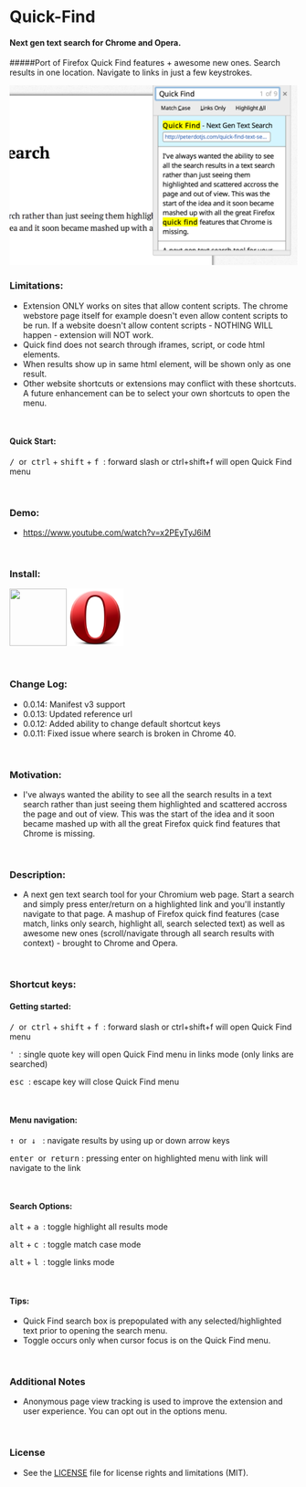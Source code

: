 Quick-Find
===========

#### **Next gen text search for Chrome and Opera.**
#####Port of Firefox Quick Find features + awesome new ones. Search results in one location. Navigate to links in just a few keystrokes.

![Quick Find Screenshot](https://raw.githubusercontent.com/peterdotjs/resources/master/quick-find/ss1.png)

### Limitations:
- Extension ONLY works on sites that allow content scripts. The chrome webstore page itself for example doesn't even allow content scripts to be run. If a website doesn't allow content scripts - NOTHING WILL happen - extension will NOT work.
- Quick find does not search through iframes, script, or code html elements.
- When results show up in same html element, will be shown only as one result.
- Other website shortcuts or extensions may conflict with these shortcuts. A future enhancement can be to select your own shortcuts to open the menu.

<br>

#### Quick Start:

<kbd class="light">/</kbd>&nbsp; or  &nbsp;<kbd class="light">ctrl</kbd> + <kbd class="light">shift</kbd> + <kbd class="light">f</kbd>&nbsp;&nbsp;: forward slash or ctrl+shift+f will open Quick Find menu

<br>

### Demo:
- https://www.youtube.com/watch?v=x2PEyTyJ6iM

<br>

### Install:
<a href="https://chromewebstore.google.com/detail/quick-find-for-google-chr/dejblhmebonldngnmeidliaifgiagcjj"><img src="https://raw.githubusercontent.com/peterdotjs/resources/master/Franksouza183-Fs-Apps-google-chrome.ico" height="100" width="100"></a><a href="https://addons.opera.com/en/extensions/details/quick-find-for-operatm/"><img src="https://raw.githubusercontent.com/peterdotjs/resources/master/opera-browser.png" height="100" width="100"></a>

<br>

### Change Log:
- 0.0.14: Manifest v3 support
- 0.0.13: Updated reference url
- 0.0.12: Added ability to change default shortcut keys
- 0.0.11: Fixed issue where search is broken in Chrome 40.

<br>

### Motivation:
- I've always wanted the ability to see all the search results in a text search rather than just seeing them highlighted and scattered accross the page and out of view. This was the start of the idea and it soon became mashed up with all the great Firefox quick find features that Chrome is missing.

<br>

### Description:
- A next gen text search tool for your Chromium web page. Start a search and simply press enter/return on a highlighted link and you'll instantly navigate to that page. A mashup of Firefox quick find features (case match, links only search, highlight all, search selected text) as well as awesome new ones (scroll/navigate through all search results with context) - brought to Chrome and Opera. 

<br>

### Shortcut keys:

#### Getting started:

<kbd class="light">/</kbd>&nbsp; or  &nbsp;<kbd class="light">ctrl</kbd> + <kbd class="light">shift</kbd> + <kbd class="light">f</kbd>&nbsp;&nbsp;: forward slash or ctrl+shift+f will open Quick Find menu

<kbd class="light">'</kbd>&nbsp;&nbsp;: single quote key will open Quick Find menu in links mode (only links are searched)

<kbd class="light">esc</kbd>&nbsp;&nbsp;: escape key will close Quick Find menu

<br>

#### Menu navigation:

<kbd class="light">&#8593;</kbd>&nbsp; or &nbsp;<kbd class="light">&#8595;</kbd>
&nbsp;&nbsp;: navigate results by using up or down arrow keys

<kbd class="light">enter</kbd>&nbsp; or &nbsp;<kbd class="light">return</kbd> : pressing enter on highlighted menu with link will navigate to the link

<br>

#### Search Options:

<kbd class="light">alt</kbd> + <kbd class="light">a</kbd>&nbsp;&nbsp;: toggle highlight all results mode

<kbd class="light">alt</kbd> + <kbd class="light">c</kbd>&nbsp;&nbsp;: toggle match case mode

<kbd class="light">alt</kbd> + <kbd class="light">l</kbd>&nbsp;&nbsp;: toggle links mode

<br>

#### Tips:
- Quick Find search box is prepopulated with any selected/highlighted text prior to opening the search menu.
- Toggle occurs only when cursor focus is on the Quick Find menu.

<br>

### Additional Notes
- Anonymous page view tracking is used to improve the extension and user experience. You can opt out in the options menu.

<br>

### License
- See the [LICENSE](LICENSE.md) file for license rights and limitations (MIT).

